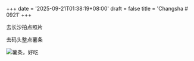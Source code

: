 +++
date = '2025-09-21T01:38:19+08:00'
draft = false
title = 'Changsha # 0921'
+++

去长沙拍点照片

去码头整点薯条

![薯条，好吃](https://moegirl.uk/images/8/8f/What_fries_ahead.png)